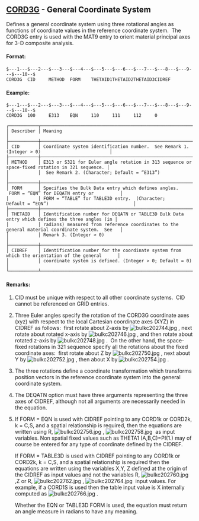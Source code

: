 ## [CORD3G](https://help.hexagonmi.com/bundle/MSC_Nastran_2022.4/page/Nastran_Combined_Book/qrg/bulkc2/TOC.CORD3G.xhtml) - General Coordinate System

Defines a general coordinate system using three rotational angles as functions of coordinate values in the reference coordinate system.  The CORD3G entry is used with the MAT9 entry to orient material principal axes for 3-D composite analysis.

#### Format:

```nastran
$---1---$---2---$---3---$---4---$---5---$---6---$---7---$---8---$---9---$---10--$
CORD3G  CID     METHOD  FORM    THETAID1THETAID2THETAID3CIDREF                  
```

#### Example:

```nastran
$---1---$---2---$---3---$---4---$---5---$---6---$---7---$---8---$---9---$---10--$
CORD3G  100     E313    EQN     110     111     112     0                       
```

```text
┌───────────┬────────────────────────────────────────────────────────────────────────────────────────────────┐
│ Describer │ Meaning                                                                                        │
├───────────┼────────────────────────────────────────────────────────────────────────────────────────────────┤
│ CID       │ Coordinate system identification number.  See Remark 1. (Integer > 0)                          │
├───────────┼────────────────────────────────────────────────────────────────────────────────────────────────┤
│ METHOD    │ E313 or S321 for Euler angle rotation in 313 sequence or space-fixed rotation in 321 sequence. │
│           │  See Remark 2. (Character; Default = “E313”)                                                   │
├───────────┼────────────────────────────────────────────────────────────────────────────────────────────────┤
│ FORM      │ Specifies the Bulk Data entry which defines angles.  FORM = “EQN” for DEQATN entry or          │
│           │ FORM = “TABLE” for TABLE3D entry.  (Character; Default = “EQN”)                                │
├───────────┼────────────────────────────────────────────────────────────────────────────────────────────────┤
│ THETAID   │ Identification number for DEQATN or TABLE3D Bulk Data entry which defines the three angles (in │
│           │ radians) measured from reference coordinates to the general material coordinate system.  See   │
│           │ Remark 3. (Integer > 0)                                                                        │
├───────────┼────────────────────────────────────────────────────────────────────────────────────────────────┤
│ CIDREF    │ Identification number for the coordinate system from which the orientation of the general      │
│           │ coordinate system is defined. (Integer > 0; Default = 0)                                       │
└───────────┴────────────────────────────────────────────────────────────────────────────────────────────────┘
```

#### Remarks:

1. CID must be unique with respect to all other coordinate systems.  CID cannot be referenced on GRID entries.
2. Three Euler angles specify the rotation of the CORD3G coordinate axes (xyz) with respect to the local Cartesian coordinate axes (XYZ) in CIDREF as follows:  first rotate about Z-axis by  ![bulkc202744.jpg](https://help-be.hexagonmi.com/bundle/MSC_Nastran_2022.4/page/Nastran_Combined_Book/qrg/bulkc2/../../../assets/bulkc202744.jpg?_LANG=enus) , next rotate about rotated x-axis by  ![bulkc202746.jpg](https://help-be.hexagonmi.com/bundle/MSC_Nastran_2022.4/page/Nastran_Combined_Book/qrg/bulkc2/../../../assets/bulkc202746.jpg?_LANG=enus) , and then rotate about rotated z-axis by  ![bulkc202748.jpg](https://help-be.hexagonmi.com/bundle/MSC_Nastran_2022.4/page/Nastran_Combined_Book/qrg/bulkc2/../../../assets/bulkc202748.jpg?_LANG=enus) .  On the other hand, the space-fixed rotations in 321 sequence specify all the rotations about the fixed coordinate axes:  first rotate about Z by  ![bulkc202750.jpg](https://help-be.hexagonmi.com/bundle/MSC_Nastran_2022.4/page/Nastran_Combined_Book/qrg/bulkc2/../../../assets/bulkc202750.jpg?_LANG=enus) , next about Y by  ![bulkc202752.jpg](https://help-be.hexagonmi.com/bundle/MSC_Nastran_2022.4/page/Nastran_Combined_Book/qrg/bulkc2/../../../assets/bulkc202752.jpg?_LANG=enus) , then about X by  ![bulkc202754.jpg](https://help-be.hexagonmi.com/bundle/MSC_Nastran_2022.4/page/Nastran_Combined_Book/qrg/bulkc2/../../../assets/bulkc202754.jpg?_LANG=enus) .
3. The three rotations define a coordinate transformation which transforms position vectors in the reference coordinate system into the general coordinate system.
4. The DEQATN option must have three arguments representing the three axes of CIDREF, although not all arguments are necessarily needed in the equation.
5. If FORM = EQN is used with CIDREF pointing to any CORD1k or CORD2k, k = C,S, and a spatial relationship is required, then the equations are written using R, ![bulkc202756.jpg](https://help-be.hexagonmi.com/bundle/MSC_Nastran_2022.4/page/Nastran_Combined_Book/qrg/bulkc2/../../../assets/bulkc202756.jpg?_LANG=enus) , ![bulkc202758.jpg](https://help-be.hexagonmi.com/bundle/MSC_Nastran_2022.4/page/Nastran_Combined_Book/qrg/bulkc2/../../../assets/bulkc202758.jpg?_LANG=enus)  as input variables. Non spatial fixed values such as THETA1 (A,B,C)=PI(1.) may of course be entered for any type of coordinate defined by the CIDREF.

     If FORM = TABLE3D is used with CIDREF pointing to any CORD1k or CORD2k, k = C,S, and a spatial relationship is required then the equations are written using the variables X,Y, Z defined at the origin of the CIDREF as input values and not the variables R, ![bulkc202760.jpg](https://help-be.hexagonmi.com/bundle/MSC_Nastran_2022.4/page/Nastran_Combined_Book/qrg/bulkc2/../../../assets/bulkc202760.jpg?_LANG=enus) ,Z or R, ![bulkc202762.jpg](https://help-be.hexagonmi.com/bundle/MSC_Nastran_2022.4/page/Nastran_Combined_Book/qrg/bulkc2/../../../assets/bulkc202762.jpg?_LANG=enus) , ![bulkc202764.jpg](https://help-be.hexagonmi.com/bundle/MSC_Nastran_2022.4/page/Nastran_Combined_Book/qrg/bulkc2/../../../assets/bulkc202764.jpg?_LANG=enus)  input values. For example, if a CORD1S is used then the table input value is X internally computed as  ![bulkc202766.jpg](https://help-be.hexagonmi.com/bundle/MSC_Nastran_2022.4/page/Nastran_Combined_Book/qrg/bulkc2/../../../assets/bulkc202766.jpg?_LANG=enus) .

     Whether the EQN or TABLE3D FORM is used, the equation must return an angle measure in radians to have any meaning.
